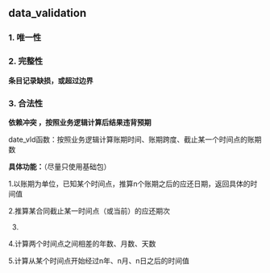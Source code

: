 ## data_validation

### 1. 唯一性

### 2. 完整性
**条目记录缺损，或超过边界**

### 3. 合法性
**依赖冲突 ，按照业务逻辑计算后结果违背预期**

date_vld函数：按照业务逻辑计算账期时间、账期跨度、截止某一个时间点的账期数

**具体功能：**（尽量只使用基础包）

1.以账期为单位，已知某个时间点，推算n个账期之后的应还日期，返回具体的时间值

2.推算某合同截止某一时间点（或当前）的应还期次

3.

4.计算两个时间点之间相差的年数、月数、天数

5.计算从某个时间点开始经过n年、n月、n日之后的时间值

